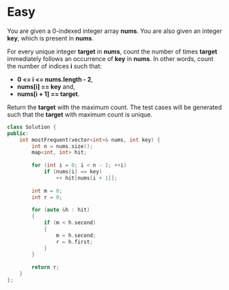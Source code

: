 # Easy

You are given a 0-indexed integer array **nums**. You are also given an integer **key**, which is present in **nums**.

For every unique integer **target** in **nums**, count the number of times **target** immediately follows an occurrence of **key** in **nums**. In other words, count the number of indices **i** such that:

- **0 <= i <= nums.length - 2**,
- **nums[i] == key** and,
- **nums[i + 1] == target**.

Return the **target** with the maximum count. The test cases will be generated such that the **target** with maximum count is unique.

```cpp
class Solution {
public:
    int mostFrequent(vector<int>& nums, int key) {
        int n = nums.size();
        map<int, int> hit;
        
        for (int i = 0; i < n - 1; ++i)
            if (nums[i] == key)
                ++ hit[nums[i + 1]];
        
        int m = 0;
        int r = 0;
        
        for (auto &h : hit)
        {
            if (m < h.second)
            {
                m = h.second;
                r = h.first;
            }
        }
        
        return r;
    }
};
```
